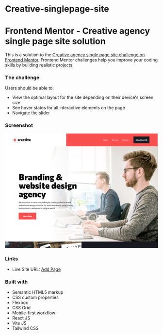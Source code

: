 # Creative-singlepage-site
# Frontend Mentor - Creative agency single page site solution

This is a solution to the [Creative agency single page site challenge on Frontend Mentor](https://www.frontendmentor.io/challenges/creative-agency-singlepage-site-Pq6V3I2RM). Frontend Mentor challenges help you improve your coding skills by building realistic projects. 


### The challenge

Users should be able to:

- View the optimal layout for the site depending on their device's screen size
- See hover states for all interactive elements on the page
- Navigate the slider

### Screenshot

![](./Screenshot.png)

### Links

- Live Site URL: [Add Page](https://thignvs.github.io/Creative-singlepage-site/)


### Built with

- Semantic HTML5 markup
- CSS custom properties
- Flexbox
- CSS Grid
- Mobile-first workflow
- React JS
- Vite JS
- Tailwind CSS